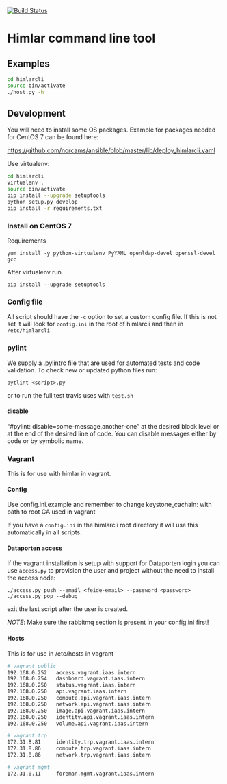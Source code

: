 [![Build Status](https://travis-ci.org/norcams/himlarcli.svg?branch=master)](https://travis-ci.org/norcams/himlarcli)
# Himlar command line tool

## Examples

```bash
cd himlarcli
source bin/activate
./host.py -h
```

## Development

You will need to install some OS packages. Example for packages
needed for CentOS 7 can be found here:

https://github.com/norcams/ansible/blob/master/lib/deploy_himlarcli.yaml

Use virtualenv:

```bash
cd himlarcli
virtualenv .
source bin/activate
pip install --upgrade setuptools
python setup.py develop
pip install -r requirements.txt
```

### Install on CentOS 7

Requirements
```
yum install -y python-virtualenv PyYAML openldap-devel openssl-devel gcc
```
After virtualenv run
```
pip install --upgrade setuptools
```

### Config file

All script should have the `-c` option to set a custom config file. If this is
not set it will look for  `config.ini` in the root of himlarcli and then in
`/etc/himlarcli`

### pylint

We supply a .pylintrc file that are used for automated tests and code validation.
To check new or updated python files run:
```
pytlint <script>.py
```
or to run the full test travis uses with `test.sh`

#### disable

“#pylint: disable=some-message,another-one” at the desired block level or at the
end of the desired line of code. You can disable messages either by code or by
symbolic name.

### Vagrant

This is for use with himlar in vagrant.

#### Config

Use config.ini.example and remember to change keystone_cachain: with
path to root CA used in vagrant

If you have a `config.ini` in the himlarcli root directory it will use this
automatically in all scripts.

#### Dataporten access

If the vagrant installation is setup with support for Dataporten login
you can use `access.py` to provision the user and project without the need
to install the access node:

```
./access.py push --email <feide-email> --password <password>
./access.py pop --debug
```

exit the last script after the user is created.

*NOTE*: Make sure the rabbitmq section is present in your config.ini first!

#### Hosts

This is for use in /etc/hosts in vagrant

```bash
# vagrant public
192.168.0.252   access.vagrant.iaas.intern
192.168.0.254   dashboard.vagrant.iaas.intern
192.168.0.250   status.vagrant.iaas.intern
192.168.0.250   api.vagrant.iaas.intern
192.168.0.250   compute.api.vagrant.iaas.intern
192.168.0.250   network.api.vagrant.iaas.intern
192.168.0.250   image.api.vagrant.iaas.intern
192.168.0.250   identity.api.vagrant.iaas.intern
192.168.0.250   volume.api.vagrant.iaas.intern

# vagrant trp
172.31.8.81     identity.trp.vagrant.iaas.intern
172.31.8.86     compute.trp.vagrant.iaas.intern
172.31.8.86     network.trp.vagrant.iaas.intern

# vagrant mgmt
172.31.0.11     foreman.mgmt.vagrant.iaas.intern
```

